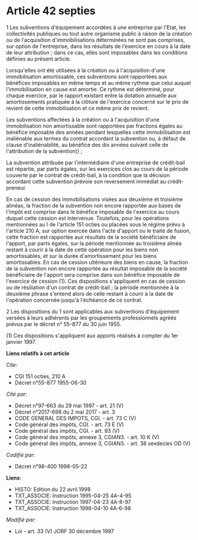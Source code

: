 # Article 42 septies

1 Les subventions d'équipement accordées à une entreprise par l'Etat, les collectivités publiques ou tout autre organisme
public à raison de la création ou de l'acquisition d'immobilisations déterminées ne sont pas comprises, sur option de
l'entreprise, dans les résultats de l'exercice en cours à la date de leur attribution ; dans ce cas, elles sont imposables
dans les conditions définies au présent article.

Lorsqu'elles ont été utilisées à la création ou à l'acquisition d'une immobilisation amortissable, ces subventions sont
rapportées aux bénéfices imposables en même temps et au même rythme que celui auquel l'immobilisation en cause est amortie.
Ce rythme est déterminé, pour chaque exercice, par le rapport existant entre la dotation annuelle aux amortissements
pratiquée à la clôture de l'exercice concerné sur le prix de revient de cette immobilisation et ce même prix de revient.

Les subventions affectées à la création ou à l'acquisition d'une immobilisation non amortissable sont rapportées par
fractions égales au bénéfice imposable des années pendant lesquelles cette immobilisation est inaliénable aux termes du
contrat accordant la subvention ou, à défaut de clause d'inaliénabilité, au bénéfice des dix années suivant celle de
l'attribution de la subvention)) ;

La subvention attribuée par l'intermédiaire d'une entreprise de crédit-bail est répartie, par parts égales, sur les exercices
clos au cours de la période couverte par le contrat de crédit-bail, à la condition que la décision accordant cette subvention
prévoie son reversement immédiat au crédit-preneur.

En cas de cession des immobilisations visées aux deuxième et troisième alinéas, la fraction de la subvention non encore
rapportée aux bases de l'impôt est comprise dans le bénéfice imposable de l'exercice au cours duquel cette cession est
intervenue. Toutefois, pour les opérations mentionnées au I de l'article 151 octies ou placées sous le régime prévu à
l'article 210 A, sur option exercée dans l'acte d'apport ou le traité de fusion, cette fraction est rapportée aux résultats
de la société bénéficiaire de l'apport, par parts égales, sur la période mentionnée au troisième alinéa restant à courir à la
date de cette opération pour les biens non amortissables, et sur la durée d'amortissement pour les biens amortissables. En
cas de cession ultérieure des biens en cause, la fraction de la subvention non encore rapportée au résultat imposable de la
société bénéficiaire de l'apport sera comprise dans son bénéfice imposable de l'exercice de cession (1). Ces dispositions
s'appliquent en cas de cession ou de résiliation d'un contrat de crédit-bail ; la période mentionnée à la deuxième phrase
s'entend alors de celle restant à courir à la date de l'opération concernée jusqu'à l'échéance de ce contrat.

2 Les dispositions du 1 sont applicables aux subventions d'équipement versées à leurs adhérents par les groupements
professionnels agréés prévus par le décret n° 55-877 du 30 juin 1955.

(1) Ces dispositions s'appliquent aux apports réalisés à compter du 1er janvier 1997.

**Liens relatifs à cet article**

_Cite_:

  - CGI 151 octies, 210 A
  - Décret n°55-877 1955-06-30

_Cité par_:

  - Décret n°97-663 du 29 mai 1997 - art. 21 (V)
  - Décret n°2017-698 du 2 mai 2017 - art. 3
  - CODE GENERAL DES IMPOTS, CGI. - art. 73 C (V)
  - Code général des impôts, CGI. - art. 73 E (V)
  - Code général des impôts, CGI. - art. 93 (V)
  - Code général des impôts, annexe 3, CGIAN3. - art. 10 K (V)
  - Code général des impôts, annexe 3, CGIAN3. - art. 38 sexdecies OD (V)

_Codifié par_:

  - Décret n°98-400 1998-05-22

**Liens**:

  - HISTO: Edition du 22 avril 1998
  - TXT_ASSOCIE: Instruction 1995-04-25 4A-4-95
  - TXT_ASSOCIE: Instruction 1997-04-23 4A-8-97
  - TXT_ASSOCIE: Instruction 1998-04-10 4A-6-98

_Modifié par_:

  - Loi - art. 33 (V) JORF 30 décembre 1997
